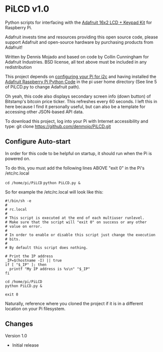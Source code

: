 PiLCD v1.0
=======

Python scripts for interfacing with the [Adafruit 16x2 LCD + Keypad Kit](http://learn.adafruit.com/adafruit-16x2-character-lcd-plus-keypad-for-raspberry-pi/overview) for Raspberry Pi.

Adafruit invests time and resources providing this open source code, please support Adafruit and open-source hardware by purchasing products from Adafruit!

Written by Dennis Mojado and based on code by Collin Cunningham for Adafruit Industries. BSD license, all text above must be included in any redistribution

This project depends on [configuring your Pi for i2c](http://learn.adafruit.com/adafruits-raspberry-pi-lesson-4-gpio-setup/configuring-i2c) and having installed the [Adafruit Raspberry Pi Python Code](https://github.com/adafruit/Adafruit-Raspberry-Pi-Python-Code) in the pi user home directory (See line 5 of PiLCD.py to change Adafruit path).

Oh yeah, this code also displays secondary screen info (down button) of Bitstamp's bitcoin price ticker. This refreshes every 60 seconds. I left this in here because I find it personally useful, but can also be a template for accessing other JSON-based API data.

To download this project, log into your Pi with Internet accessibility and type: git clone https://github.com/denmojo/PiLCD.git


Configure Auto-start
-------------
In order for this code to be helpful on startup, it should run when the Pi is powered on.

To do this, you must add the following lines ABOVE "exit 0" in the Pi's /etc/rc.local

`cd /home/pi/PiLCD`
`python PiLCD.py &`

So for example the /etc/rc.local will look like this:

    #!/bin/sh -e
    #
    # rc.local
    #
    # This script is executed at the end of each multiuser runlevel.
    # Make sure that the script will "exit 0" on success or any other
    # value on error.
    #
    # In order to enable or disable this script just change the execution
    # bits.
    #
    # By default this script does nothing.

    # Print the IP address
    _IP=$(hostname -I) || true
    if [ "$_IP" ]; then
      printf "My IP address is %s\n" "$_IP"
    fi

    cd /home/pi/PiLCD
    python PiLCD.py &

    exit 0

Naturally, reference where you cloned the project if it is in a different location on your Pi filesystem.


Changes
-------------

Version 1.0
- Initial release
